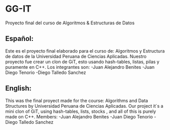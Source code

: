 # GG-IT
Proyecto final del curso de Algoritmos &amp; Estructuras de Datos

## Español:
Este es el proyecto final elaborado para el curso de: Algoritmos y Estructura de datos de la Universidad Peruana de Ciencias Aplicadas.
Nuestro proyecto fue crear un clon de GiT, esto usando hash-tables, listas, pilas y puramente en C++.
Los integrantes son:
-Juan Alejandro Benites
-Juan Diego Tenorio
-Diego Talledo Sanchez 

## English:
This was the final proyect made for the course: Algorithms and Data Structures by Universidad Peruana de Ciencias Aplicadas.
Our project it´s a mini clon of GiT, using hash-tables, lists, stocks , and all of this is purely made on C++.
Members:
-Juan Alejandro Benites
-Juan Diego Tenorio
-Diego Talledo Sanchez 
